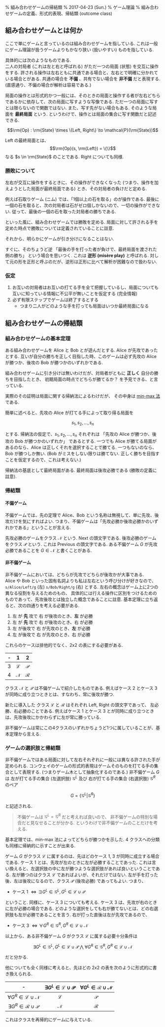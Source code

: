 % 組み合わせゲームの帰結類
% 2017-04-23 (Sun.)
% ゲーム理論
% 組み合わせゲームの定義、形式的表現、帰結類 (outcome class)

## 組み合わせゲームとは何か

ここで単にゲームと言っているのは組み合わせゲームを指している.
これは一般にゲーム理論が扱うゲームよりもかなり狭い (扱いやすい) ものを指している.

具体的には次のようなものである.  
二人の対局者 (これは左と右と呼ばれる) がただ一つの局面 (状態) を交互に操作をする.
許される操作は左右ともに共通である場合と、左右とで明確に分かれている場合とがある.
共通の場合を **不偏** 、共有でない場合を **非不偏** だと表現する.
(直感通り、不偏の場合が解析は容易である.)

局面の操作とは形式的かつ一般には、そのときの局面と操作する者が左右どちらであるかに依存して、次の局面に写すような写像である.
ただ一つの局面に写すとは限らないので関数ではない.
また、写す先がない場合もある. そのような局面を **最終局面** という.
というわけで、操作とは局面の集合に写す関数だと記述できる.

$$\rm{Op} : \rm{State} \times \{Left, Right\} \to \mathcal{P}(\rm{State})$$

Left の最終局面とは、
$$\rm{Op}(s, \rm{Left}) = \{\}$$
なる $s \in \rm{State}$ のことである.
Right についても同様.

### 勝敗について

左右が交互に操作をするときに、その操作ができなくなった
(つまり、操作を加えようとした局面が最終局面である)
とき、その対局者の負けだと定める.

例えば石取りゲーム (ニム) では、「1個以上の石を取る」のが操作である.
最後に一個の石を取ると、次の対局者は石がゼロ個しかないので、一切の操作ができない.
従って、最後の一個の石を取った対局者の勝ちである.

といった風に、組み合わせゲームでは勝敗を定める.
局面に対して許される手を定めた時点で勝敗については定義されていることに註意.

それから、明らかにゲームが引き分けになることはない.

すぐに、そのちょうど逆
「最後の手を打った者が負けで、最終局面を渡された側の勝ち」
という場合を思いつく.
これは **逆形 (misère play)** と呼ばれる.
対して元の形を正形と呼ぶのだが、逆形は正形に比べて解析が困難なので扱わない.

### 仮定

1. お互いの対局者はお互いの打てる手を全て把握しているし、局面についても互いに知っている情報に不公平が無いことを仮定する (完全情報)
1. 必ず有限ステップでゲームは終了するとする
    - つまり二人がどのような手を打っても局面はいつか最終局面になる

## 組み合わせゲームの帰結類

### 組み合わせゲームの基本定理

<div class="thm">
ある組み合わせゲームを Alice と Bob とが遊んだとする.
Alice が先攻であったとする.
互いが自分の勝ちを正しく目指した時、このゲームは必ず先攻の Alice が勝つか、後攻の Bob が勝つかのいずれかである.</div>

組み合わせゲームに引き分けは無いわけだが、対局者がともに **正しく** 自分の勝ちを目指したとき、
初期局面の時点でどちらが勝てるか？ を予見できる、と言っている.

実際のその証明は局面に関する帰納法によるわけだが、
その中身は
[min-max 法](https://ja.wikipedia.org/wiki/ミニマックス法)
である.

簡単に述べると、先攻の Alice が打てる手によって取り得る局面を

$$s_1, s_2, \ldots, s_n$$

とする.
帰納法の仮定で、$s_1, s_2, \ldots, s_n$ それぞれは
「先攻の Alice が勝つか、後攻の Bob が勝つかのいずれか」
であるとする.
一つでも Alice が勝てる局面があるのなら、Alice は正しくそれを選択することで勝てる.
一つもないのなら、Bob が勝つしか無い.
(Bob がミスをしない限りは勝てない. 正しく勝ちを目指すことを仮定するので、これは考えない.)

帰納法の基底として最終局面がある.
最終局面は後攻必勝である (勝敗の定義に註意).

### 帰結類

#### 不偏ゲーム

不偏ゲームでは、先の定理で Alice、Bob という名称は無視して、単に先攻、後攻だけを気にすればよい.
つまり、不偏ゲームは「先攻必勝か後攻必勝かのいずれかである」ということが言える.

先攻必勝のゲームをクラス $\mathcal{N}$ という.
Next の頭文字である.
後攻必勝のゲームをクラス $\mathcal{P}$ という.
これは Previous の頭文字である.
ある不偏ゲーム $G$ が先攻必勝であることを
$G \in \mathcal{N}$
と書くことがある.

#### 非不偏ゲーム

非不偏ゲームにおいては、どちらが先攻でどちらが後攻かが大事である.  
Alice や Bob といった固有名詞よりも私は左右という呼び分けが好きなので、
`s/Alice/Left/g` (左)
`s/Bob/Right/g` (右)
とする.
左右の概念はゲーム上に2つの異なる役割を与えるためのもの、
具体的には行える操作に区別をつけるためのものであって、先攻後攻とは独立した概念であることに註意.
基本定理に立ち返ると、次の四通りを考える必要がある.

1. 左 が **先** 攻で 右 が後攻のとき、**左** が必勝
2. 左 が **先** 攻で 右 が後攻のとき、右 が必勝
3. 左 が後攻で 右 が先攻のとき、**左** が必勝
4. 左 が後攻で 右 が先攻のとき、右 が必勝

これらのケースは排他的でなく、2x2 の表にする必要がある.

| - | 1 | 2 |
|:-:|:-:|:-:|
| 3 | $\mathcal{L}$ | $\mathcal{P}$ |
| 4 | $\mathcal{N}$ | $\mathcal{R}$ |

クラス $\mathcal{N}$ と $\mathcal{P}$ は不偏ゲームで紹介したものである.
例えばケース 2 とケース 3 が同時に成り立つときとは、すなわち、常に後攻が勝つ.

新たに導入した
クラス $\mathcal{L}$ と $\mathcal{R}$ はそれぞれ Left, Right の頭文字であって、
左必勝、右必勝のことである.
例えばケース 1 とケース 3 とが同時に成り立つときは、先攻後攻にかかわらずに左が常に勝っている.

<div class="thm">
非不偏ゲームは常にこの4クラスのいずれかちょうど1つに属していることが、基本定理から言える.
</div>

### ゲームの選択肢と帰結類

非不偏ゲームではある局面に対して左右それぞれに一般には異なる許された手が定められる.
コンウェイのゲームの形式的表現はゲームそのものを打てる手の集合として表現する.
(つまりゲーム木として抽象化するのである.)
非不偏ゲーム $G$ は
左が打てる手の集合 (左選択肢) $\mathcal{G}^L$ 及び
右が打てる手の集合 (右選択肢) $\mathcal{G}^R$
のペア

$$G = \{ \mathcal{G}^L | \mathcal{G}^R \}$$

と記述される.

> 不偏ゲームは
> $\mathcal{G}^L = \mathcal{G}^R$ だと考えれば良いので、
> 非不偏ゲームの特別な場合だと見なせることが分かる.
> というわけで非不偏ゲームのことだけを考える.

基本定理では、min-max 法によってどちらが勝つかを示した.
4 クラスへの分類も同様に帰納的に示すことが出来る.

ゲーム $G$ がクラス $\mathcal{L}$ に属するのは、先ほどのケース 1, 3 が同時に成立する場合である.
ケース 1 とは、先攻が左のときに左が必勝することであった.
これは言い換えると、左選択肢の中に左が勝つような選択肢があれば良いということである.
左が勝つのはクラス $\mathcal{L}$ であればよいが、それだけではない.
左が手を打った後、左は後攻になるので、クラス $\mathcal{P}$ (後攻必勝) であってもよい.
つまり、

- ケース 1 $\iff \exists G^L \in \mathcal{G}^L, G^L \in \mathcal{L} \cup \mathcal{P}$

ということ.
同様に、ケース 3 についても考える.
ケース 3 は、先攻が右のときに左が必勝の場合である.
どのような選択をしても右が勝てないとは、どの右選択肢も左が必勝であることを言う.
右が打った直後は左が先攻であるので、

- ケース 3 $\iff \forall G^R \in \mathcal{G}^R, G^R \in \mathcal{L} \cup \mathcal{N}$

以上から、ある非不偏ゲーム $G$ がクラス $\mathcal{L}$ に属する必要十分条件は

$$\exists G^L \in \mathcal{G}^L, G^L \in \mathcal{L} \cup \mathcal{P}
~
\bigwedge
~
\forall G^R \in \mathcal{G}^R, G^R \in \mathcal{L} \cup \mathcal{N}$$

だと分かる.

他についても全く同様に考えると、先ほどの 2x2 の表を次のように形式的に書き換えられる.

| - | $\exists G^L \in \mathcal{L} \cup \mathcal{P}$ | $\forall G^L \in \mathcal{R} \cup \mathcal{N}$ |
|:-:|:-:|:-:|
| $\forall G^R \in \mathcal{L} \cup \mathcal{N}$ | $\mathcal{L}$ | $\mathcal{P}$ |
| $\exists G^R \in \mathcal{R} \cup \mathcal{P}$ | $\mathcal{N}$ | $\mathcal{R}$ |

これはクラスを再帰的にゲームに与えている.
